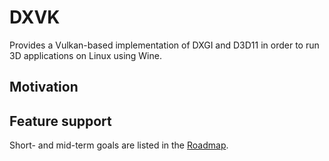 # DXVK
Provides a Vulkan-based implementation of DXGI and D3D11 in order to run 3D applications on Linux using Wine.

## Motivation


## Feature support
Short- and mid-term goals are listed in the [Roadmap](https://github.com/doitsujin/dxvk/wiki/Roadmap).